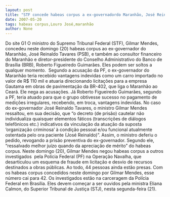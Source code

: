 ```yaml
---
layout: post
title: "STF concede habeas corpus a ex-governadordo Maranhão, José Reinaldo Tavares (PSB)"
date: 2007-05-20
tags: habeas corpus,Louro José,maranhão
author: None
---
```

Do site G1
O&nbsp;ministro do Supremo Tribunal Federal (STF), Gilmar Mendes, concedeu neste domingo (20) habeas corpus ao ex-governador do Maranh&atilde;o, Jos&eacute; Reinaldo Tavares (PSB), e tamb&eacute;m ao consultor financeiro do Maranh&atilde;o e diretor-presidente do Conselho Administrativo do Banco de Bras&iacute;lia (BRB), Roberto Figueiredo Guimar&atilde;es. Eles podem ser soltos a qualquer momento.&nbsp;
Segundo a acusa&ccedil;&atilde;o da PF, o ex-governador do Maranh&atilde;o teria recebido vantagens indevidas como um carro importado no valor de R$ 110 mil e atuaria direcionando licita&ccedil;&otilde;es para a empresa Gautama em obras de pavimenta&ccedil;&atilde;o da BR-402, que liga o Maranh&atilde;o ao Cear&aacute;. Ele nega as acusa&ccedil;&otilde;es. 
J&aacute; Roberto Figueiredo Guimar&atilde;es, segundo a PF, teria atuado para que o grupo obtivesse sucesso no pagamento de medi&ccedil;&otilde;es irregulares, recebendo, em troca, vantagens indevidas.
No caso do ex-governador Jos&eacute; Reinaldo Tavares, o ministro Gilmar Mendes ressaltou, em sua decis&atilde;o, que &ldquo;o decreto (de pris&atilde;o) cautelar n&atilde;o individualiza quaisquer elementos f&aacute;ticos (transcri&ccedil;&otilde;es de di&aacute;logos telef&ocirc;nicos etc.) indicativos da vincula&ccedil;&atilde;o da atua&ccedil;&atilde;o da suposta &lsquo;organiza&ccedil;&atilde;o criminosa&rsquo; &agrave; condi&ccedil;&atilde;o pessoal e/ou funcional atualmente ostentada pelo ora paciente (Jos&eacute; Reinaldo)&rdquo;. 
Assim, o ministro deferiu o pedido, revogando a pris&atilde;o preventiva do ex-governador. Segundo ele, &ldquo;ressalvado melhor ju&iacute;zo quando da aprecia&ccedil;&atilde;o de m&eacute;rito&rdquo; do habeas corpus.
Neste domingo (20), Gilmar Mendes negou habeas corpus a outros investigados&nbsp; pela Pol&iacute;cia Federal (PF) na Opera&ccedil;&atilde;o Navalha, que desarticulou um esquema de fraude em licita&ccedil;&atilde;o e desvio de recursos destinados a obras p&uacute;blicas.
Ao todo, 44 pessoas ainda est&atilde;o presas.&nbsp;Com os habeas corpus concedidos neste domingo por Gilmar Mendes, esse n&uacute;mero cai para 42. Os investigados est&atilde;o na carceragem da Pol&iacute;cia Federal em Bras&iacute;lia.&nbsp;Eles devem come&ccedil;ar a ser ouvidos pela ministra Eliana Calmon, do Superior Tribunal de Justi&ccedil;a (STJ), nesta segunda-feira (21). 
 